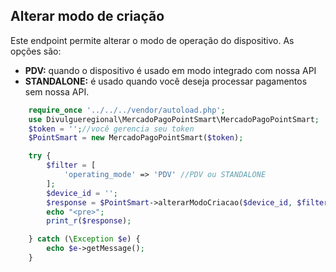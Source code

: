 ## Alterar modo de criação

Este endpoint permite alterar o modo de operação do dispositivo. As opções são:

- <b>PDV:</b> quando o dispositivo é usado em modo integrado com nossa API
- <b>STANDALONE:</b> é usado quando você deseja processar pagamentos sem nossa API.

```php
    require_once '../../../vendor/autoload.php';
    use Divulgueregional\MercadoPagoPointSmart\MercadoPagoPointSmart;
    $token = '';//você gerencia seu token
    $PointSmart = new MercadoPagoPointSmart($token);

    try {
        $filter = [
            'operating_mode' => 'PDV' //PDV ou STANDALONE
        ];
        $device_id = '';
        $response = $PointSmart->alterarModoCriacao($device_id, $filter);
        echo "<pre>";
        print_r($response);

    } catch (\Exception $e) {
        echo $e->getMessage();
    }
```
